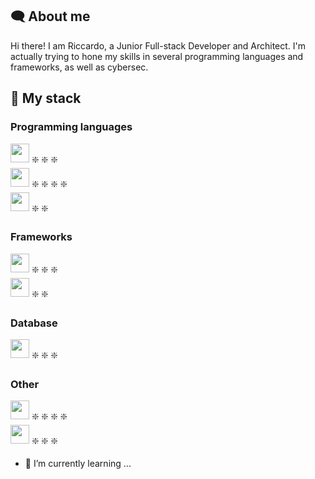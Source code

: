 ## :left_speech_bubble: About me
Hi there! I am Riccardo, a Junior Full-stack Developer and Architect. I'm actually trying to hone my skills in several programming languages and frameworks, as well as cybersec.

## :open_book: My stack
### Programming languages
<img src="https://github.com/bablubambal/All_logo_and_pictures/blob/main/programming%20languages/python.svg" style="height:30px"/>  :sparkle: :sparkle: :sparkle: <br>
<img src="https://github.com/bablubambal/All_logo_and_pictures/blob/main/programming%20languages/javascript.svg" style="height:30px"/>  :sparkle: :sparkle: :sparkle: :sparkle: <br>
<img src="https://github.com/bablubambal/All_logo_and_pictures/blob/main/programming%20languages/php.png" style="height:30px"/>  :sparkle: :sparkle: <br>

### Frameworks
<img src="https://github.com/bablubambal/All_logo_and_pictures/blob/main/frameworks/react.svg" style="height:30px"/>  :sparkle: :sparkle: :sparkle: <br>
<img src="https://github.com/bablubambal/All_logo_and_pictures/blob/main/frameworks/laravel.svg" style="height:30px"/>  :sparkle: :sparkle: <br>

### Database
<img src="https://github.com/bablubambal/All_logo_and_pictures/blob/main/databases/mysql.svg" style="height:30px"/>  :sparkle: :sparkle: :sparkle: <br>

### Other
<img src="https://github.com/bablubambal/All_logo_and_pictures/blob/main/others/html.svg" style="height:30px"/>  :sparkle: :sparkle: :sparkle: :sparkle: <br>
<img src="https://github.com/bablubambal/All_logo_and_pictures/blob/main/others/css.svg" style="height:30px"/>  :sparkle: :sparkle: :sparkle: <br>

- 🌱 I’m currently learning ...

<!--
**94lama/94lama** is a ✨ _special_ ✨ repository because its `README.md` (this file) appears on your GitHub profile.

Here are some ideas to get you started:

- 🔭 I’m currently working on ...
- 🌱 I’m currently learning ...
- 👯 I’m looking to collaborate on ...
- 🤔 I’m looking for help with ...
- 💬 Ask me about ...
- 📫 How to reach me: ...
- 😄 Pronouns: ...
- ⚡ Fun fact: ...
-->
